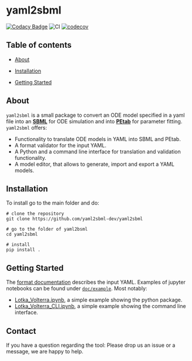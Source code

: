 # yaml2sbml

[![Codacy Badge](https://app.codacy.com/project/badge/Grade/dc25c9a84ba54710bbb23a6e08ab5d22)](https://www.codacy.com/manual/martamatos/yaml2sbml/dashboard?utm_source=github.com&amp;utm_medium=referral&amp;utm_content=yaml2sbml-dev/yaml2sbml&amp;utm_campaign=Badge_Grade)
![CI](https://github.com/yaml2sbml-dev/yaml2sbml/workflows/CI/badge.svg)
[![codecov](https://codecov.io/gh/yaml2sbml-dev/yaml2sbml/branch/master/graph/badge.svg?token=XL5MR46QCI)](https://codecov.io/gh/yaml2sbml-dev/yaml2sbml)

## Table of contents

* [About](#about)

* [Installation](#installation)

* [Getting Started](#getting-started)

## About

`yaml2sbml` is a small package to convert an ODE model specified in a yaml file into an 
[**SBML**](http://www.sbml.org/) for ODE simulation and into 
[**PEtab**](https://github.com/martamatos/yaml2sbml) for parameter fitting. `yaml2sbml` offers:

* Functionality to translate ODE models in YAML into SBML and PEtab.
* A format validator for the input YAML.
* A Python and a command line interface for translation and validation functionality.
* A model editor, that allows to generate, import and export a YAML models.

## Installation

To install go to the main folder and do:

```shell
# clone the repository
git clone https://github.com/yaml2sbml-dev/yaml2sbml

# go to the folder of yaml2bsml
cd yaml2sbml 

# install
pip install .
```

## Getting Started

The [format documentation](doc/format_documentation.md) describes the input YAML. 
Examples of jupyter notebooks can be found under [`doc/example`](doc/example). 
Most notably:
* [Lotka_Volterra.ipynb](dox/examples/Lotka_Volterra_python/Lotka_Volterra.ipynb), a simple example showing the python package.
* [Lotka_Volterra_CLI.ipynb](dox/examples/Lotka_Volterra_/Lotka_Volterra_CLI.ipynb), a simple example showing the command line interface.


## Contact
If you have a question regarding the tool: Please drop us an issue or a message, we are happy to help.
